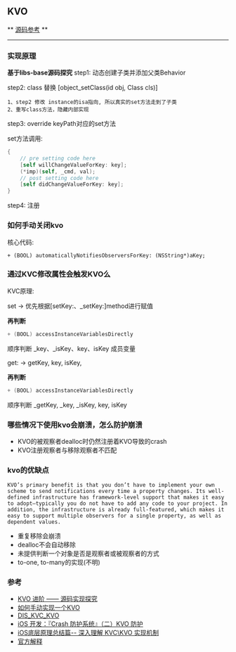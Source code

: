 ## KVO 

** [源码参考](https://github.com/gnustep/libs-base/tree/master) **

---
### 实现原理
**基于libs-base源码探究**
step1: 动态创建子类并添加父类Behavior

step2: class 替换 [object_setClass(id obj, Class cls)] 

```
1、step2 修改 instance的isa指向, 所以真实的set方法走到了子类
2、重写class方法，隐藏内部实现
```

step3: override keyPath对应的set方法

set方法调用: 
``` Objective-C
{
    // pre setting code here
    [self willChangeValueForKey: key];
    (*imp)(self, _cmd, val);
    // post setting code here
    [self didChangeValueForKey: key];
}
```

step4: 注册

### 如何手动关闭kvo
核心代码: 
```
+ (BOOL) automaticallyNotifiesObserversForKey: (NSString*)aKey;
```

### 通过KVC修改属性会触发KVO么
KVC原理: 

set -> 优先根据[setKey:、_setKey:]method进行赋值

**再判断**
``` C
+ (BOOL) accessInstanceVariablesDirectly
```
顺序判断 _key、_isKey、key、isKey 成员变量

get: -> getKey, key, isKey,

**再判断**
``` C
+ (BOOL) accessInstanceVariablesDirectly
```
顺序判断 _getKey, _key, _isKey, key, isKey

### 哪些情况下使用kvo会崩溃，怎么防护崩溃
- KVO的被观察者dealloc时仍然注册着KVO导致的crash
- KVO注册观察者与移除观察者不匹配

### kvo的优缺点
```
KVO’s primary benefit is that you don’t have to implement your own scheme to send notifications every time a property changes. Its well-defined infrastructure has framework-level support that makes it easy to adopt—typically you do not have to add any code to your project. In addition, the infrastructure is already full-featured, which makes it easy to support multiple observers for a single property, as well as dependent values.
```
- 重复移除会崩溃
- dealloc不会自动移除
- 未提供判断一个对象是否是观察者或被观察者的方式
- to-one, to-many的实现(不明)

### 参考
- [KVO 进阶 —— 源码实现探究](https://juejin.im/entry/58243f0f0ce4630058b20f59)
- [如何手动实现一个KVO](https://tech.glowing.com/cn/implement-kvo/)
- [DIS_KVC_KVO](https://github.com/renjinkui2719/DIS_KVC_KVO)
- [iOS 开发：『Crash 防护系统』（二）KVO 防护](https://bujige.net/blog/iOS-YSCDefender-02.html)
- [iOS底层原理总结篇-- 深入理解 KVC\KVO 实现机制](https://juejin.im/post/5c2189dee51d454517589c8b)
- [官方解释](https://developer.apple.com/library/archive/documentation/Cocoa/Conceptual/KeyValueObserving/KeyValueObserving.html#//apple_ref/doc/uid/10000177i)